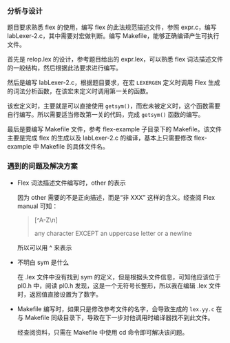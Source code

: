 ### 分析与设计

题目要求熟悉 flex 的使用，编写 flex 的此法规范描述文件，参照 expr.c，编写 labLexer-2.c，其中需要对宏做判断。编写 Makefile，能够正确编译产生可执行文件。

首先是 relop.lex 的设计，参考题目给出的 expr.lex，可以熟悉 flex 词法描述文件的一般结构，然后根据此法要求进行编写。

然后是编写 labLexer-2.c，根据题目要求，在宏 `LEXERGEN` 定义时调用 Flex 生成的词法分析函数，在该宏未定义时调用第一关的函数。

该宏定义时，主要就是可以直接使用 `getsym()`，而宏未被定义时，这个函数需要自行编写。所以需要适当修改第一关的代码，完成 `getsym()` 函数的编写。

最后是要编写 Makefile 文件，参考 flex-example 子目录下的 Makefile。该文件主要是完成 flex 的生成以及 labLexer-2.c 的编译，基本上只需要修改 flex-example 中 Makefile 的具体文件名。

### 遇到的问题及解决方案

+ Flex 词法描述文件编写时，other 的表示

  因为 other 需要的不是正向描述，而是“非 XXX” 这样的含义。经查阅 Flex manual 可知：

  > [^A-Z\n]
  >
  > any character EXCEPT an uppercase letter or a newline

  所以可以用 ^ 来表示

+ 不明白 sym 是什么

  在 .lex 文件中没有找到 sym 的定义，但是根据头文件信息，可知他应该位于 pl0.h 中，阅读 pl0.h 发现，这是一个无符号长整形，所以我在编辑 .lex 文件时，返回值直接设置为了数字。

+ Makefile 编写时，如果只是修改参考文件的名字，会导致生成的 `lex.yy.c` 在与 Makefile 同级目录下，导致在下一步对他调用时编译器找不到此文件。

  经查阅资料，只需在 Makefile 中使用 cd 命令即可解决该问题。













